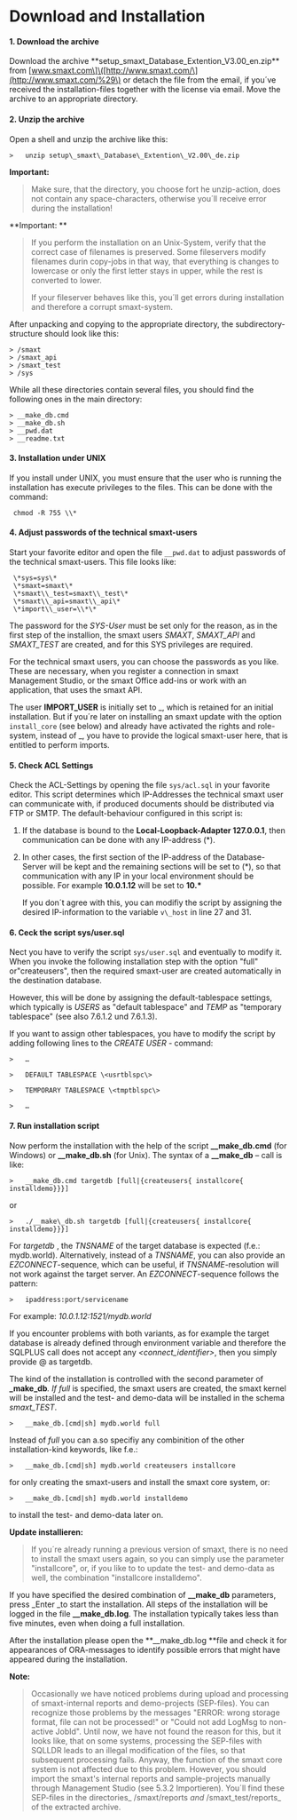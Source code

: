 # Download and Installation

#### 1. Download the archive

Download the archive \*\*setup\_smaxt\_Database\_Extention\_V3.00\_en.zip\*\* from \[www.smaxt.com\]\([http://www.smaxt.com/\](http://www.smaxt.com/%29\) or detach the file from the email, if you´ve received the installation-files together with the license via email. Move the archive to an appropriate directory.

#### 2. Unzip the archive

Open a shell and unzip the archive like this:

`>   unzip setup\_smaxt\_Database\_Extention\_V2.00\_de.zip`

**Important:**

> Make sure, that the directory, you choose fort he unzip-action, does not contain any space-characters, otherwise you´ll receive error during the installation!

**Important: **

> If you perform the installation on an Unix-System, verify that the correct case of filenames is preserved. Some fileservers modify filenames durin copy-jobs in that way, that everything is changes to lowercase or only the first letter stays in upper, while the rest is converted to lower.
>
> If your fileserver behaves like this, you´ll get errors during installation and therefore a corrupt smaxt-system.

After unpacking and copying to the appropriate directory, the subdirectory-structure should look like this:

```
> /smaxt
> /smaxt_api
> /smaxt_test
> /sys
```

While all these directories contain several files, you should find the following ones in the main directory:

```
> __make_db.cmd
> __make_db.sh
> __pwd.dat
> __readme.txt
```

#### 3. Installation under UNIX

If you install under UNIX, you must ensure that the user who is running the installation has execute privileges to the files. This can be done with the command:

```
 chmod -R 755 \\*
```

#### 4. Adjust passwords of the technical smaxt-users

Start your favorite editor and open the file `__pwd.dat` to adjust passwords of the technical smaxt-users. This file looks like:

```
 \*sys=sys\*  
 \*smaxt=smaxt\*  
 \*smaxt\\_test=smaxt\\_test\*  
 \*smaxt\\_api=smaxt\\_api\*  
 \*import\\_user=\\*\*
```

The password for the _SYS-User_ must be set only for the reason, as in the first step of the installion, the smaxt users _SMAXT_, _SMAXT\_API_ and _SMAXT\_TEST_ are created, and for this SYS privileges are required.

For the technical smaxt users, you can choose the passwords as you like. These are necessary, when you register a connection in smaxt Management Studio, or the smaxt Office add-ins or work with an application, that uses the smaxt API.

The user **IMPORT\_USER** is initially set to \_, which is retained for an initial installation. But if you´re later on installing an smaxt update with the option `install_core` \(see below\) and already have activated the rights and role-system, instead of \_, you have to provide the logical smaxt-user here, that is entitled to perform imports.

#### 5. Check ACL Settings

Check the ACL-Settings by opening the file `sys/acl.sql` in your favorite editor. This script determines which IP-Addresses the technical smaxt user can communicate with, if produced documents should be distributed via FTP or SMTP. The default-behaviour configured in this script is:

1. If the database is bound to the **Local-Loopback-Adapter 127.0.0.1**, then communication can be done with any IP-address \(\*\).
2. In other cases, the first section of the IP-address of the Database-Server will be kept and the remaining sections will be set to \(\*\), so that communication with any IP in your local environment should be possible. For example **10.0.1.12** will be set to **10.\***

   If you don´t agree with this, you can modifiy the script by assigning the desired IP-information to the variable `v\_host` in line 27 and 31.

#### 6. Ceck the script sys/user.sql

Nect you have to verify the script `sys/user.sql` and eventually to modify it. When you invoke the following installation step with the option "full" or"createusers", then the required smaxt-user are created automatically in the destination database.

However, this will be done by assigning the default-tablespace settings, which typically is _USERS_ as "default tablespace" and _TEMP_ as "temporary tablespace" \(see also 7.6.1.2 und 7.6.1.3\).

If you want to assign other tablespaces, you have to modify the script by adding following lines to the _CREATE USER_ - command:

`>   …`

`>   DEFAULT TABLESPACE \<usrtblspc\>`

`>   TEMPORARY TABLESPACE \<tmptblspc\>`

`>   …`

#### 7. Run installation script

Now perform the installation with the help of the script **\_\_make\_db.cmd** \(for Windows\) or **\_\_make\_db.sh** \(for Unix\). The syntax of a **\_\_make\_db** – call is like:

`>   __make_db.cmd targetdb [full|{createusers{ installcore{ installdemo}}}]`

or

`>   ./__make\_db.sh targetdb [full|{createusers{ installcore{ installdemo}}}]`

For _targetdb_ , the _TNSNAME_ of the target database is expected \(f.e.: mydb.world\). Alternatively, instead of a _TNSNAME_, you can also provide an _EZCONNECT_-sequence, which can be useful, if _TNSNAME_-resolution will not work against the target server. An _EZCONNECT_-sequence follows the pattern:

`>   ipaddress:port/servicename`

For example: _10.0.1.12:1521/mydb.world_

If you encounter problems with both variants, as for example the target database is already defined through environment variable and therefore the SQLPLUS call does not accept any _&lt;connect\_identifier&gt;_, then you simply provide @ as targetdb.

The kind of the installation is controlled with the second parameter of **\_make\_db**_. If full_ is specified, the smaxt users are created, the smaxt kernel will be installed and the test- and demo-data will be installed in the schema _smaxt\_TEST_.

`>   __make_db.[cmd|sh] mydb.world full`

Instead of _full_ you can a.so specifiy any combinition of the other installation-kind keywords, like f.e.:

`>   __make_db.[cmd|sh] mydb.world createusers installcore`

for only creating the smaxt-users and install the smaxt core system, or:

`>   __make_db.[cmd|sh] mydb.world installdemo`

to install the test- and demo-data later on.

**Update installieren:**

> If you´re already running a previous version of smaxt, there is no need to install the smaxt users again, so you can simply use the parameter "installcore", or, if you like to to update the test- and demo-data as well, the combination "installcore installdemo".



If you have specified the desired combination of **\_\_make\_db** parameters, press _Enter _to start the installation. All steps of the installation will be logged in the file **\_\_make\_db.log**. The installation typically takes less than five minutes, even when doing a full installation.

After the installation please open the **\_\_make\_db.log **file and check it for appearances of ORA-messages to identify possible errors that might have appeared during the installation. 

**Note:**

> Occasionally we have noticed problems during upload and processing of smaxt-internal reports and demo-projects \(SEP-files\). You can recognize those problems by the messages "ERROR: wrong storage format, file can not be processed!" or "Could not add LogMsg to non-active JobId". Until now, we have not found the reason for this, but it looks like, that on some systems, processing the SEP-files with SQLLDR leads to an illegal modification of the files, so that subsequent processing fails. Anyway, the function of the smaxt core system is not affected due to this problem. However, you should import the smaxt's internal reports and sample-projects manually through Management Studio \(see 5.3.2 Importieren\). You´ll find these SEP-files in the directories_ /smaxt/reports _and_ /smaxt\_test/reports_ of the extracted archive.



